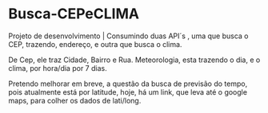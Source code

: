 # Busca-CEPeCLIMA
Projeto de desenvolvimento | Consumindo duas API´s , uma que busca o CEP, trazendo, endereço, e outra que busca o clima.

De Cep, ele traz Cidade, Bairro e Rua.
Meteorologia, esta trazendo o dia, e o clima, por hora/dia por 7 dias.

Pretendo melhorar em breve, a questão da busca de previsão do tempo, pois atualmente está por latitude, hoje, há um link, que leva até o google maps, para colher os dados de lati/long.
